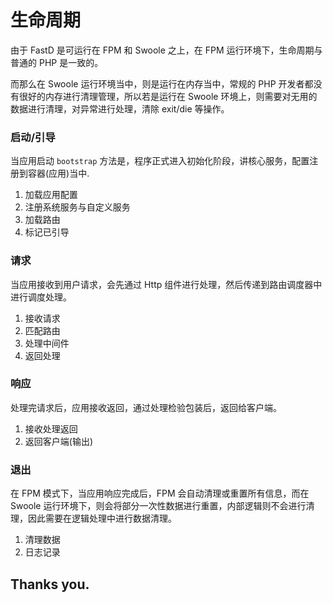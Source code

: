 # 生命周期

由于 FastD 是可运行在 FPM 和 Swoole 之上，在 FPM 运行环境下，生命周期与普通的 PHP 是一致的。

而那么在 Swoole 运行环境当中，则是运行在内存当中，常规的 PHP 开发者都没有很好的内存进行清理管理，所以若是运行在 Swoole 环境上，则需要对无用的数据进行清理，对异常进行处理，清除 exit/die 等操作。

### 启动/引导

当应用启动 `bootstrap` 方法是，程序正式进入初始化阶段，讲核心服务，配置注册到容器(应用)当中.

1. 加载应用配置
2. 注册系统服务与自定义服务
3. 加载路由
4. 标记已引导

### 请求

当应用接收到用户请求，会先通过 Http 组件进行处理，然后传递到路由调度器中进行调度处理。

1. 接收请求
2. 匹配路由
3. 处理中间件
4. 返回处理

### 响应

处理完请求后，应用接收返回，通过处理检验包装后，返回给客户端。

1. 接收处理返回
2. 返回客户端(输出)

### 退出

在 FPM 模式下，当应用响应完成后，FPM 会自动清理或重置所有信息，而在 Swoole 运行环境下，则会将部分一次性数据进行重置，内部逻辑则不会进行清理，因此需要在逻辑处理中进行数据清理。

1. 清理数据
2. 日志记录

## Thanks you.
